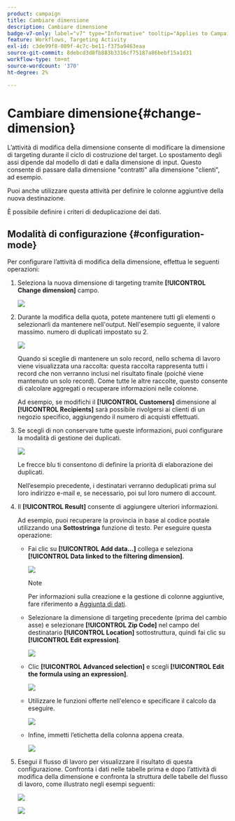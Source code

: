 ```yaml
---
product: campaign
title: Cambiare dimensione
description: Cambiare dimensione
badge-v7-only: label="v7" type="Informative" tooltip="Applies to Campaign Classic v7 only"
feature: Workflows, Targeting Activity
exl-id: c3de99f8-089f-4c7c-be11-f375a9463eaa
source-git-commit: 8debcd3d8fb883b3316cf75187a86bebf15a1d31
workflow-type: tm+mt
source-wordcount: '370'
ht-degree: 2%

---
```


# Cambiare dimensione{#change-dimension}



L’attività di modifica della dimensione consente di modificare la dimensione di targeting durante il ciclo di costruzione del target. Lo spostamento degli assi dipende dal modello di dati e dalla dimensione di input. Questo consente di passare dalla dimensione &quot;contratti&quot; alla dimensione &quot;clienti&quot;, ad esempio.

Puoi anche utilizzare questa attività per definire le colonne aggiuntive della nuova destinazione.

È possibile definire i criteri di deduplicazione dei dati.

## Modalità di configurazione {#configuration-mode}

Per configurare l’attività di modifica della dimensione, effettua le seguenti operazioni:

1. Seleziona la nuova dimensione di targeting tramite **[!UICONTROL Change dimension]** campo.

   ![](assets/s_user_change_dimension_param1.png)

1. Durante la modifica della quota, potete mantenere tutti gli elementi o selezionarli da mantenere nell&#39;output. Nell&#39;esempio seguente, il valore massimo. numero di duplicati impostato su 2.

   ![](assets/s_user_change_dimension_limit.png)

   Quando si sceglie di mantenere un solo record, nello schema di lavoro viene visualizzata una raccolta: questa raccolta rappresenta tutti i record che non verranno inclusi nel risultato finale (poiché viene mantenuto un solo record). Come tutte le altre raccolte, questo consente di calcolare aggregati o recuperare informazioni nelle colonne.

   Ad esempio, se modifichi il **[!UICONTROL Customers]** dimensione al **[!UICONTROL Recipients]** sarà possibile rivolgersi ai clienti di un negozio specifico, aggiungendo il numero di acquisti effettuati.

1. Se scegli di non conservare tutte queste informazioni, puoi configurare la modalità di gestione dei duplicati.

   ![](assets/s_user_change_dimension_param2.png)

   Le frecce blu ti consentono di definire la priorità di elaborazione dei duplicati.

   Nell’esempio precedente, i destinatari verranno deduplicati prima sul loro indirizzo e-mail e, se necessario, poi sul loro numero di account.

1. Il **[!UICONTROL Result]** consente di aggiungere ulteriori informazioni.

   Ad esempio, puoi recuperare la provincia in base al codice postale utilizzando una **Sottostringa** funzione di testo. Per eseguire questa operazione:

   * Fai clic su **[!UICONTROL Add data...]** collega e seleziona **[!UICONTROL Data linked to the filtering dimension]**.

      ![](assets/wf_change-dimension_sample_01.png)

      >[!NOTE]
      >
      >Per informazioni sulla creazione e la gestione di colonne aggiuntive, fare riferimento a [Aggiunta di dati](query.md#adding-data).

   * Selezionare la dimensione di targeting precedente (prima del cambio asse) e selezionare **[!UICONTROL Zip Code]** nel campo del destinatario **[!UICONTROL Location]** sottostruttura, quindi fai clic su **[!UICONTROL Edit expression]**.

      ![](assets/wf_change-dimension_sample_02.png)

   * Clic **[!UICONTROL Advanced selection]** e scegli **[!UICONTROL Edit the formula using an expression]**.

      ![](assets/wf_change-dimension_sample_03.png)

   * Utilizzare le funzioni offerte nell&#39;elenco e specificare il calcolo da eseguire.

      ![](assets/wf_change-dimension_sample_04.png)

   * Infine, immetti l’etichetta della colonna appena creata.

      ![](assets/wf_change-dimension_sample_05.png)

1. Esegui il flusso di lavoro per visualizzare il risultato di questa configurazione. Confronta i dati nelle tabelle prima e dopo l’attività di modifica della dimensione e confronta la struttura delle tabelle del flusso di lavoro, come illustrato negli esempi seguenti:

   ![](assets/wf_change-dimension_sample_06.png)

   ![](assets/wf_change-dimension_sample_07.png)
